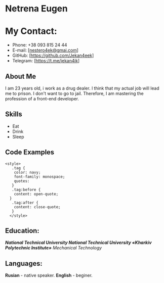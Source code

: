 # Netrena Eugen
# My Contact:
* Phone: +38 093 815 24 44
* E-mail: [nestero4ek@gmai.com]
* GitHub: [https://github.com/Jekan4eek]
* Telegram: [https://t.me/jekan4ik]
## About Me
I am 23 years old, i work as a drug dealer. I think that my actual job will lead me to prison. 
I don't want to go to jail. Therefore, I am mastering the profession of a front-end developer.
## Skills
- Eat
- Drink
- Sleep
## Code Examples

``` 
<style>
   .tag {
    color: navy;
    font-family: monospace;
    quotes:
   } 
   .tag:before {
    content: open-quote;
  }
   .tag:after {
    content: close-quote;
   }
  </style>

  ```

  ## Education:
  ***National Technical University National Technical University «Kharkiv Polytechnic Institute»***
  *Mechanical Technology*
  ## Languages:
  **Rusian** - native speaker.
  **English** - beginer.


 
